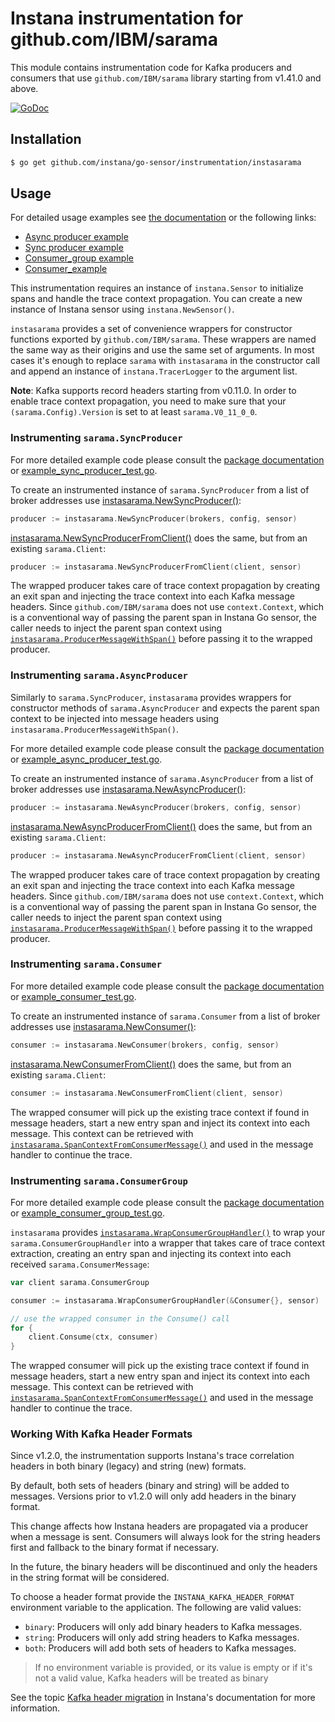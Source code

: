 Instana instrumentation for github.com/IBM/sarama
=====================================================

This module contains instrumentation code for Kafka producers and consumers that use `github.com/IBM/sarama` library starting
from v1.41.0 and above.

[![GoDoc](https://img.shields.io/static/v1?label=godoc&message=reference&color=blue)][godoc]

Installation
------------

```bash
$ go get github.com/instana/go-sensor/instrumentation/instasarama
```

Usage
-----

For detailed usage examples see [the documentation][godoc] or the following links:
- [Async producer example](./example_async_producer_test.go)
- [Sync producer example](./example_sync_producer_test.go)
- [Consumer_group example](./example_consumer_group_test.go)
- [Consumer_example](./example_consumer_group_test.go)

This instrumentation requires an instance of `instana.Sensor` to initialize spans and handle the trace context propagation.
You can create a new instance of Instana sensor using `instana.NewSensor()`.

`instasarama` provides a set of convenience wrappers for constructor functions exported by `github.com/IBM/sarama`. These
wrappers are named the same way as their origins and use the same set of arguments. In most cases it's enough to replace
`sarama` with `instasarama` in the constructor call and append an instance of `instana.TracerLogger` to the argument list.

**Note**: Kafka supports record headers starting from v0.11.0. In order to enable trace context propagation, you need to make sure
that your `(sarama.Config).Version` is set to at least `sarama.V0_11_0_0`.

### Instrumenting `sarama.SyncProducer`

For more detailed example code please consult the [package documentation][godoc] or [example_sync_producer_test.go](./example_sync_producer_test.go).

To create an instrumented instance of `sarama.SyncProducer` from a list of broker addresses use [instasarama.NewSyncProducer()][NewSyncProducer]:

```go
producer := instasarama.NewSyncProducer(brokers, config, sensor)
```

[instasarama.NewSyncProducerFromClient()][NewSyncProducerFromClient] does the same, but from an existing `sarama.Client`:

```go
producer := instasarama.NewSyncProducerFromClient(client, sensor)
```

The wrapped producer takes care of trace context propagation by creating an exit span and injecting the trace context into each Kafka
message headers. Since `github.com/IBM/sarama` does not use `context.Context`, which is a conventional way of passing the parent
span in Instana Go sensor, the caller needs to inject the parent span context using [`instasarama.ProducerMessageWithSpan()`][ProducerMessageWithSpan]
before passing it to the wrapped producer.

### Instrumenting `sarama.AsyncProducer`

Similarly to `sarama.SyncProducer`, `instasarama` provides wrappers for constructor methods of `sarama.AsyncProducer` and expects
the parent span context to be injected into message headers using `instasarama.ProducerMessageWithSpan()`.

For more detailed example code please consult the [package documentation][godoc] or [example_async_producer_test.go](./example_async_producer_test.go).

To create an instrumented instance of `sarama.AsyncProducer` from a list of broker addresses use [instasarama.NewAsyncProducer()][NewAsyncProducer]:

```go
producer := instasarama.NewAsyncProducer(brokers, config, sensor)
```

[instasarama.NewAsyncProducerFromClient()][NewAsyncProducerFromClient] does the same, but from an existing `sarama.Client`:

```go
producer := instasarama.NewAsyncProducerFromClient(client, sensor)
```

The wrapped producer takes care of trace context propagation by creating an exit span and injecting the trace context into each Kafka
message headers. Since `github.com/IBM/sarama` does not use `context.Context`, which is a conventional way of passing the parent
span in Instana Go sensor, the caller needs to inject the parent span context using [`instasarama.ProducerMessageWithSpan()`][ProducerMessageWithSpan]
before passing it to the wrapped producer.

### Instrumenting `sarama.Consumer`

For more detailed example code please consult the [package documentation][godoc] or [example_consumer_test.go](./example_consumer_test.go).

To create an instrumented instance of `sarama.Consumer` from a list of broker addresses use [instasarama.NewConsumer()][NewConsumer]:

```go
consumer := instasarama.NewConsumer(brokers, config, sensor)
```

[instasarama.NewConsumerFromClient()][NewConsumerFromClient] does the same, but from an existing `sarama.Client`:

```go
consumer := instasarama.NewConsumerFromClient(client, sensor)
```

The wrapped consumer will pick up the existing trace context if found in message headers, start a new entry span and inject its context
into each message. This context can be retrieved with [`instasarama.SpanContextFromConsumerMessage()`][SpanContextFromConsumerMessage]
and used in the message handler to continue the trace.

### Instrumenting `sarama.ConsumerGroup`

For more detailed example code please consult the [package documentation][godoc] or [example_consumer_group_test.go](./example_consumer_group_test.go).

`instasarama` provides [`instasarama.WrapConsumerGroupHandler()`][WrapConsumerGroupHandler] to wrap your `sarama.ConsumerGroupHandler`
into a wrapper that takes care of trace context extraction, creating an entry span and injecting its context into each received `sarama.ConsumerMessage`:

```go
var client sarama.ConsumerGroup

consumer := instasarama.WrapConsumerGroupHandler(&Consumer{}, sensor)

// use the wrapped consumer in the Consume() call
for {
	client.Consume(ctx, consumer)
}
```

The wrapped consumer will pick up the existing trace context if found in message headers, start a new entry span and inject its context
into each message. This context can be retrieved with [`instasarama.SpanContextFromConsumerMessage()`][SpanContextFromConsumerMessage] and used
in the message handler to continue the trace.

### Working With Kafka Header Formats

Since v1.2.0, the instrumentation supports Instana's trace correlation headers in both binary (legacy) and string (new) formats.

By default, both sets of headers (binary and string) will be added to messages. Versions prior to v1.2.0 will only add headers in the binary format.

This change affects how Instana headers are propagated via a producer when a message is sent.
Consumers will always look for the string headers first and fallback to the binary format if necessary.

In the future, the binary headers will be discontinued and only the headers in the string format will be considered.

To choose a header format provide the `INSTANA_KAFKA_HEADER_FORMAT` environment variable to the application.
The following are valid values:

* `binary`: Producers will only add binary headers to Kafka messages.
* `string`: Producers will only add string headers to Kafka messages.
* `both`: Producers will add both sets of headers to Kafka messages.

> If no environment variable is provided, or its value is empty or if it's not a valid value, Kafka headers will be treated as binary

See the topic [Kafka header migration](https://www.ibm.com/docs/en/instana-observability/current?topic=references-kafka-header-migration) in Instana's documentation for more information.

[godoc]: https://pkg.go.dev/github.com/instana/go-sensor/instrumentation/instasarama
[NewSyncProducer]: https://pkg.go.dev/github.com/instana/go-sensor/instrumentation/instasarama?tab=doc#NewSyncProducer
[NewSyncProducerFromClient]: https://pkg.go.dev/github.com/instana/go-sensor/instrumentation/instasarama?tab=doc#NewSyncProducerFromClient
[NewAsyncProducer]: https://pkg.go.dev/github.com/instana/go-sensor/instrumentation/instasarama?tab=doc#NewAsyncProducer
[NewAsyncProducerFromClient]: https://pkg.go.dev/github.com/instana/go-sensor/instrumentation/instasarama?tab=doc#NewAsyncProducerFromClient
[NewConsumer]: https://pkg.go.dev/github.com/instana/go-sensor/instrumentation/instasarama?tab=doc#NewConsumer
[NewConsumerFromClient]: https://pkg.go.dev/github.com/instana/go-sensor/instrumentation/instasarama?tab=doc#NewConsumerFromClient
[WrapConsumerGroupHandler]: https://pkg.go.dev/github.com/instana/go-sensor/instrumentation/instasarama?tab=doc#WrapConsumerGroupHandler
[ProducerMessageWithSpan]: https://pkg.go.dev/github.com/instana/go-sensor/instrumentation/instasarama?tab=doc#ProducerMessageWithSpan
[SpanContextFromConsumerMessage]: https://pkg.go.dev/github.com/instana/go-sensor/instrumentation/instasarama?tab=doc#SpanContextFromConsumerMessage

<!---
Mandatory comment section for CI/CD !!
target-pkg-url: github.com/IBM/sarama
current-version: v1.41.3
--->